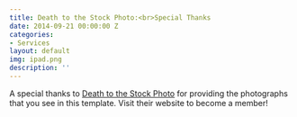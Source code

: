 ```yaml
---
title: Death to the Stock Photo:<br>Special Thanks
date: 2014-09-21 00:00:00 Z
categories:
- Services
layout: default
img: ipad.png
description: ''
---
```


  A special thanks to [Death to the Stock Photo](http://join.deathtothestockphoto.com/) for providing the photographs that you see in this template.  Visit their website to become a member!